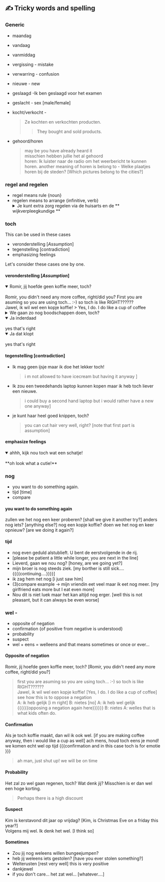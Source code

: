 ## :writing_hand: Tricky words and spelling

### Generic

- maandag
- vandaag
- vanmiddag
- vergissing - mistake
- verwarring - confusion
- nieuwe - new
- geslaagd -Ik ben geslaagd voor het examen
- geslacht - sex [male/female]
- kocht/verkocht -

  > Ze kochten en verkochten producten.
  >
  > > They bought and sold products.

- gehoord/horen
  > may be you have already heard it  
  > misschien hebben jullie het al gehoord  
  > horen: Ik luister naar de radio om het weerbericht te kunnen horen.
  > another meaning of horen is belong to - Welke plaatjes horen bij de steden? [Which pictures belong to the cities?]

### regel and regelen

- regel means rule {noun}
- regelen means to arrange {infinitive, verb}
  <details> <summary>  Je kunt extra zorg regelen via de huisarts en de ** wijkverpleegkundige ** </summary> <br>
  You can arrange extra care through the general practitioner and the ** district nurse ** </details>

### toch

This can be used in these cases

- veronderstelling [*Assumption*]
- tegenstelling [contradiction]
- emphasizing feelings

Let's consider these cases one by one.

#### veronderstelling [*Assumption*]

<details open>
<summary>Romir, jij hoefde geen koffie meer, toch? </summary>
<br>
Romir, you didn't need any more coffee, right/did you?
First you are asuming so you are using toch... :-) so toch is like RIGHT??????
</details>
Jawel, ik wil wel een kopje koffie! 
    >  Yes, I do. I do like a cup of coffee

<details>
<summary>We gaan zo nog boodschappen doen, toch? </summary>
<br>
We're going to do some shopping in a minute, right?
</details>

<details open>
<summary>Ja inderdaad  </summary>
<br>
yes that's right
</details>

<details open>
<summary>Ja dat klopt </summary>
<br>
yes that's right
</details>

#### tegenstelling [contradiction]

- Ik mag geen ijsje maar ik doe het lekker toch!
  > i m not allowed to have icecream but having it anyway ]
- Ik zou een tweedehands laptop kunnen kopen maar ik heb toch liever een nieuwe.
  > i could buy a second hand laptop but i would rather have a new one anyway]
- je kunt haar heel goed knippen, toch?
  > you can cut hair very well, right? [note that first part is assumption]

#### emphasize feelings

<details open>
<summary>ahhh, kijk nou toch wat een schatje! </summary>
<br>
**oh look what a cutie!**
</details>

### nog

- you want to do something again.
- tijd [time]
- compare

#### you want to do something again

zullen we het nog een keer proberen? [shall we give it another try?]
anders nog iets? [anything else?]
nog een kopje koffie?
doen we het nog en keer opnieuw? [are we doing it again?]

#### tijd

- nog even geduld alstublieft. U bent de eerstvolgende in de rij.
- [please be patient a little while longer, you are next in the line]
- Lieverd, gaan we nou nog? [honey, are we going yet?]
- mijn broer is nog steeds ziek. [my borther is still sick.... {{{{continuing....}}}}]
- ik zag hem net nog [i just saw him]
- (3)compare example -> mijn vriendin eet veel maar ik eet nog meer. [my girlfriend eats more but I eat even more]
- Nou dit is niet luek maar het kan altijd nog erger. [well this is not pleasant, but it can always be even worse]

### wel -

- opposite of negation
- confirmation {of positive from negative is understood}
- probability
- suspect
- wel + eens = welleens and that means sometimes or once or ever...

#### Opposite of negation

Romir, jij hoefde geen koffie meer, toch? [Romir, you didn't need any more coffee, right/did you?]

> first you are asuming so you are using toch... :-) so toch is like RIGHT??????  
> Jawel, ik wil wel een kopje koffie! [Yes, I do. I do like a cup of coffee]  
> see how this is to oppose a negation  
> A: ik heb gelijk [i m right]
> B: nietes [no]
> A: ik heb wel gelijk {{{{{{opposing a negation again here}}}}}}
> B: nietes
> A: welles
> that is what kids often do.

#### Confirmation

Als je toch koffie maakt, dan wil ik ook wel. [if you are making coffee anyway, then i would like a cup as well]
ach mens, houd toch eens je mond! we komen echt wel op tijd {{{confirmation and in this case toch is for emotie }}}

> ah man, just shut up! we will be on time

#### Probability

Het zal zo wel gaan regenen, toch? Wat denk jij?
Misschien is er dan wel een hoge korting.

> Perhaps there is a high discount

#### Suspect

Kim is kerstavond dit jaar op vrijdag? [Kim, is Christmas Eve on a friday this year?]  
Volgens mij wel. Ik denk het wel. [I think so]

#### Sometimes

- Zou jij nog weleens willen bungeejumpen?
- heb jij weleens iets gestolen? [have you ever stolen something?]
- Welterusten [rest very well] this is very positive
- dankjewel
- if you don't care... het zat wel... [whatever....]
